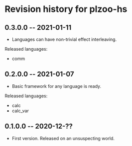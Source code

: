 # Revision history for plzoo-hs

## 0.3.0.0 -- 2021-01-11

* Languages can have non-trivial effect interleaving.

Released languages:
* comm

## 0.2.0.0 -- 2021-01-07

* Basic framework for any language is ready.

Released languages:
* calc
* calc\_var

## 0.1.0.0 -- 2020-12-??

* First version. Released on an unsuspecting world.

